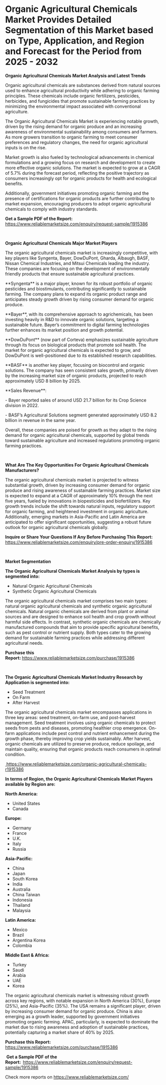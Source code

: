 <p><h1>Organic Agricultural Chemicals Market Provides Detailed Segmentation of this Market based on Type, Application, and Region and Forecast for the Period from 2025 - 2032</h1></p><p><strong>Organic Agricultural Chemicals Market Analysis and Latest Trends</strong></p>
<p><p>Organic agricultural chemicals are substances derived from natural sources used to enhance agricultural productivity while adhering to organic farming principles. These chemicals include organic fertilizers, pesticides, herbicides, and fungicides that promote sustainable farming practices by minimizing the environmental impact associated with conventional agriculture.</p><p>The Organic Agricultural Chemicals Market is experiencing notable growth, driven by the rising demand for organic produce and an increasing awareness of environmental sustainability among consumers and farmers. As more growers transition to organic farming to meet consumer preferences and regulatory changes, the need for organic agricultural inputs is on the rise.</p><p>Market growth is also fueled by technological advancements in chemical formulations and a growing focus on research and development to create more effective organic solutions. The market is expected to grow at a CAGR of 5.7% during the forecast period, reflecting the positive trajectory as consumers increasingly opt for organic products for health and ecological benefits.</p><p>Additionally, government initiatives promoting organic farming and the presence of certifications for organic products are further contributing to market expansion, encouraging producers to adopt organic agricultural chemicals to comply with industry standards.</p></p>
<p><strong>Get a Sample PDF of the Report:&nbsp;</strong> <a href="https://www.reliablemarketsize.com/enquiry/request-sample/1915386?utm_campaign=2317&utm_medium=2&utm_source=Github&utm_content=ia&utm_term=03042025&utm_id=organic-agricultural-chemicals">https://www.reliablemarketsize.com/enquiry/request-sample/1915386</a></p>
<p>&nbsp;</p>
<p><strong>Organic Agricultural Chemicals Major Market Players</strong></p>
<p><p>The organic agricultural chemicals market is increasingly competitive, with key players like Syngenta, Bayer, DowDuPont, Gharda, Albaugh, BASF, Nissan Chemical Industries, and Mitsui Chemicals leading the industry. These companies are focusing on the development of environmentally friendly products that ensure sustainable agricultural practices.</p><p>**Syngenta** is a major player, known for its robust portfolio of organic pesticides and biostimulants, contributing significantly to sustainable farming. The company plans to expand its organic product range and anticipates steady growth driven by rising consumer demand for organic produce.</p><p>**Bayer**, with its comprehensive approach to agrichemicals, has been investing heavily in R&D to innovate organic solutions, targeting a sustainable future. Bayer’s commitment to digital farming technologies further enhances its market position and growth potential.</p><p>**DowDuPont** (now part of Corteva) emphasizes sustainable agriculture through its focus on biological products that promote soil health. The market for organic agricultural chemicals is expected to grow, and DowDuPont is well-positioned due to its established research capabilities.</p><p>**BASF** is another key player, focusing on biocontrol and organic solutions. The company has seen consistent sales growth, primarily driven by the increasing market size of organic products, projected to reach approximately USD 8 billion by 2025.</p><p>**Sales Revenue**: </p><p>- Bayer reported sales of around USD 21.7 billion for its Crop Science division in 2022.</p><p>- BASF’s Agricultural Solutions segment generated approximately USD 8.2 billion in revenue in the same year.</p><p>Overall, these companies are poised for growth as they adapt to the rising demand for organic agricultural chemicals, supported by global trends toward sustainable agriculture and increased regulations promoting organic farming practices.</p></p>
<p>&nbsp;</p>
<p><strong>What Are The Key Opportunities For Organic Agricultural Chemicals Manufacturers?</strong></p>
<p><p>The organic agricultural chemicals market is projected to witness substantial growth, driven by increasing consumer demand for organic produce and rising awareness of sustainable farming practices. Market size is expected to expand at a CAGR of approximately 10% through the next five years, fueled by innovations in biopesticides and biofertilizers. Key growth trends include the shift towards natural inputs, regulatory support for organic farming, and heightened investment in organic agriculture. Additionally, emerging markets in Asia-Pacific and Latin America are anticipated to offer significant opportunities, suggesting a robust future outlook for organic agricultural chemicals globally.</p></p>
<p><strong>Inquire or Share Your Questions If Any Before Purchasing This Report:</strong> <a href="https://www.reliablemarketsize.com/enquiry/pre-order-enquiry/1915386?utm_campaign=2317&utm_medium=2&utm_source=Github&utm_content=ia&utm_term=03042025&utm_id=organic-agricultural-chemicals">https://www.reliablemarketsize.com/enquiry/pre-order-enquiry/1915386</a></p>
<p>&nbsp;</p>
<p><strong>Market Segmentation</strong></p>
<p><strong>The Organic Agricultural Chemicals Market Analysis by types is segmented into:</strong></p>
<p><ul><li>Natural Organic Agricultural Chemicals</li><li>Synthetic Organic Agricultural Chemicals</li></ul></p>
<p><p>The organic agricultural chemicals market comprises two main types: natural organic agricultural chemicals and synthetic organic agricultural chemicals. Natural organic chemicals are derived from plant or animal sources and are designed to enhance soil health and crop growth without harmful side effects. In contrast, synthetic organic chemicals are chemically manufactured compounds that aim to provide specific agricultural benefits, such as pest control or nutrient supply. Both types cater to the growing demand for sustainable farming practices while addressing different agricultural needs.</p></p>
<p><strong>Purchase this Report:&nbsp;</strong><a href="https://www.reliablemarketsize.com/purchase/1915386?utm_campaign=2317&utm_medium=2&utm_source=Github&utm_content=ia&utm_term=03042025&utm_id=organic-agricultural-chemicals">https://www.reliablemarketsize.com/purchase/1915386</a></p>
<p>&nbsp;</p>
<p><strong>The Organic Agricultural Chemicals Market Industry Research by Application is segmented into:</strong></p>
<p><ul><li>Seed Treatment</li><li>On Farm</li><li>After Harvest</li></ul></p>
<p><p>The organic agricultural chemicals market encompasses applications in three key areas: seed treatment, on-farm use, and post-harvest management. Seed treatment involves using organic chemicals to protect seeds from pests and diseases, promoting healthier crop emergence. On-farm applications include pest control and nutrient enhancement during the growth phase, thereby improving crop yields sustainably. After harvest, organic chemicals are utilized to preserve produce, reduce spoilage, and maintain quality, ensuring that organic products reach consumers in optimal condition.</p></p>
<p><a href="https://www.reliablemarketsize.com/organic-agricultural-chemicals-r1915386?utm_campaign=2317&utm_medium=2&utm_source=Github&utm_content=ia&utm_term=03042025&utm_id=organic-agricultural-chemicals">&nbsp;https://www.reliablemarketsize.com/organic-agricultural-chemicals-r1915386</a></p>
<p><strong>In terms of Region, the Organic Agricultural Chemicals Market Players available by Region are:</strong></p>
<p>
    <p> <strong> North America: </strong>
        <ul>
            <li>United States</li>
            <li>Canada</li>
        </ul>
        </p> 
    <p> <strong> Europe: </strong>
        <ul>
            <li>Germany</li>
            <li>France</li>
            <li>U.K.</li>
            <li>Italy</li>
            <li>Russia</li>
        </ul>
        </p> 
    <p> <strong> Asia-Pacific: </strong>
        <ul>
            <li>China</li>
            <li>Japan</li>
            <li>South Korea</li>
            <li>India</li>
            <li>Australia</li>
            <li>China Taiwan</li>
            <li>Indonesia</li>
            <li>Thailand</li>
            <li>Malaysia</li>
        </ul>
        </p> 
    <p> <strong> Latin America: </strong>
        <ul>
            <li>Mexico</li>
            <li>Brazil</li>
            <li>Argentina Korea</li>
            <li>Colombia</li>
        </ul>
        </p> 
    <p> <strong> Middle East & Africa: </strong>
        <ul>
            <li>Turkey</li>
            <li>Saudi</li>
            <li>Arabia</li>
            <li>UAE</li>
            <li>Korea</li>
        </ul>
    </p>
    </p>
<p><p>The organic agricultural chemicals market is witnessing robust growth across key regions, with notable expansion in North America (30%), Europe (25%), and Asia-Pacific (35%). The USA remains a significant player, driven by increasing consumer demand for organic produce. China is also emerging as a growth leader, supported by government initiatives promoting organic farming. APAC, particularly, is expected to dominate the market due to rising awareness and adoption of sustainable practices, potentially capturing a market share of 40% by 2025.</p></p>
<p><strong>Purchase this Report: </strong><a href="https://www.reliablemarketsize.com/purchase/1915386?utm_campaign=2317&utm_medium=2&utm_source=Github&utm_content=ia&utm_term=03042025&utm_id=organic-agricultural-chemicals">https://www.reliablemarketsize.com/purchase/1915386</a></p>
<p>&nbsp;<strong>Get a Sample PDF of the Report:&nbsp;&nbsp;</strong><a href="https://www.reliablemarketsize.com/enquiry/request-sample/1915386?utm_campaign=2317&utm_medium=2&utm_source=Github&utm_content=ia&utm_term=03042025&utm_id=organic-agricultural-chemicals">https://www.reliablemarketsize.com/enquiry/request-sample/1915386</a></p>
<p><strong></strong></p>
<p>Check more reports on <a href="https://www.reliablemarketsize.com/?utm_campaign=2317&utm_medium=2&utm_source=Github&utm_content=ia&utm_term=03042025&utm_id=organic-agricultural-chemicals">https://www.reliablemarketsize.com/</a></p>